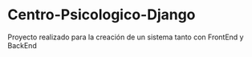 # Centro-Psicologico-Django
Proyecto realizado para la creación de un sistema tanto con FrontEnd y BackEnd

